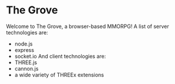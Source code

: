 # The Grove

Welcome to The Grove, a browser-based MMORPG!
A list of server technologies are:
- node.js
- express
- socket.io
And client technologies are:
- THREE.js
- cannon.js
- a wide variety of THREEx extensions
